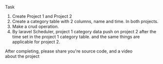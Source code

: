 Task

1) Create Project 1 and Project 2 
2) Create a category table with 2 columns,  name and time. In both projects.
3) Make a crud operation.
4) By laravel Scheduler, project 1 category data push on project 2 after the time set in the project 1 category table. and the same things are applicable for project 2.

After completing, please share you're source code, and a video about the project